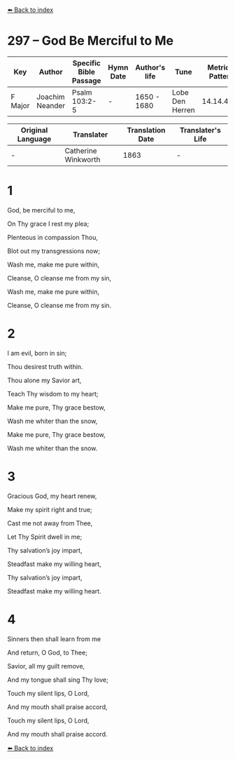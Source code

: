 [⬅️ Back to index](../README.md)

# 297 – God Be Merciful to Me

Key | Author   | Specific Bible Passage     |Hymn Date |Author's life |Tune |Metrical Pattern   |Composer/Source                                                                                        
-- | --------- | ---------------------------|----------|--------------|-----|-------------------|-------------   
F Major  | Joachim Neander      | Psalm 103:2-5 | -  | 1650 - 1680 | Lobe Den Herren | 14.14.4.7.8 | Chorale Book for England, 1863 

Original Language | Translater | Translation Date   | Translater's Life     
----------------- | --------- | --------------------|-------------   
\-  | Catherine Winkworth      | 1863 | -  | 1827 - 1878 



# 1

God, be merciful to me,

On Thy grace I rest my plea;

Plenteous in compassion Thou,

Blot out my transgressions now;

Wash me, make me pure within,

Cleanse, O cleanse me from my sin,

Wash me, make me pure within,

Cleanse, O cleanse me from my sin.



# 2

I am evil, born in sin;

Thou desirest truth within.

Thou alone my Savior art,

Teach Thy wisdom to my heart;

Make me pure, Thy grace bestow,

Wash me whiter than the snow,

Make me pure, Thy grace bestow,

Wash me whiter than the snow.



# 3

Gracious God, my heart renew,

Make my spirit right and true;

Cast me not away from Thee,

Let Thy Spirit dwell in me;

Thy salvation’s joy impart,

Steadfast make my willing heart,

Thy salvation’s joy impart,

Steadfast make my willing heart.



# 4

Sinners then shall learn from me

And return, O God, to Thee;

Savior, all my guilt remove,

And my tongue shall sing Thy love;

Touch my silent lips, O Lord,

And my mouth shall praise accord,

Touch my silent lips, O Lord,

And my mouth shall praise accord.

[⬅️ Back to index](../README.md)
